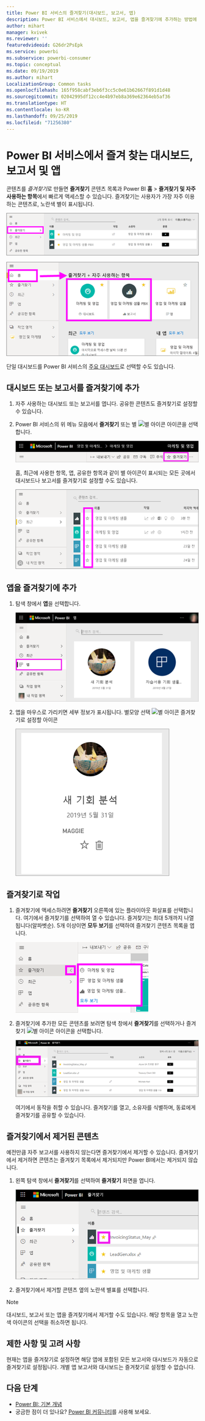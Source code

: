 ```yaml
---
title: Power BI 서비스의 즐겨찾기(대시보드, 보고서, 앱)
description: Power BI 서비스에서 대시보드, 보고서, 앱을 즐겨찾기에 추가하는 방법에 대한 설명서
author: mihart
manager: kvivek
ms.reviewer: ''
featuredvideoid: G26dr2PsEpk
ms.service: powerbi
ms.subservice: powerbi-consumer
ms.topic: conceptual
ms.date: 09/19/2019
ms.author: mihart
LocalizationGroup: Common tasks
ms.openlocfilehash: 165f958cabf3eb6f3cc5c0e61b62667f891d1d48
ms.sourcegitcommit: 02042995df12cc4e4b97eb8a369e62364eb5af36
ms.translationtype: HT
ms.contentlocale: ko-KR
ms.lasthandoff: 09/25/2019
ms.locfileid: "71256380"
---
```

# <a name="favorite-dashboards-reports-and-apps-in-the-power-bi-service"></a>Power BI 서비스에서 즐겨 찾는 대시보드, 보고서 및 앱
콘텐츠를 *즐겨찾기*로 만들면 **즐겨찾기** 콘텐츠 목록과 Power BI **홈** > **즐겨찾기 및 자주 사용하는 항목**에서 빠르게 액세스할 수 있습니다. 즐겨찾기는 사용자가 가장 자주 이용하는 콘텐츠로, 노란색 별이 표시됩니다.

   ![즐겨찾기 아이콘](./media/end-user-favorite/power-bi-favorite-nav.png)

   ![즐겨찾기 + 자주 사용하는 항목 아이콘](./media/end-user-favorite/power-bi-home.png)

단일 대시보드를 Power BI 서비스의 [주요 대시보드](end-user-featured.md)로 선택할 수도 있습니다.

## <a name="add-a-dashboard-or-report-as-a-favorite"></a>대시보드 또는 보고서를 즐겨찾기에 추가

1. 자주 사용하는 대시보드 또는 보고서를 엽니다. 공유한 콘텐츠도 즐겨찾기로 설정할 수 있습니다.

2. Power BI 서비스의 위 메뉴 모음에서 **즐겨찾기** 또는 별 ![별 아이콘](./media/end-user-favorite/power-bi-favorite-icon.png) 아이콘을 선택합니다.
   
   ![즐겨찾기 아이콘으로 바뀝니다](./media/end-user-favorite/power-bi-favorite.png)
   
   홈, 최근에 사용한 항목, 앱, 공유한 항목과 같이 별 아이콘이 표시되는 모든 곳에서 대시보드나 보고서를 즐겨찾기로 설정할 수도 있습니다. 
   
   ![노란색 별이 포함된 대시보드 탭](./media/end-user-favorite/power-bi-recent.png)

## <a name="add-an-app-as-a-favorite"></a>앱을 즐겨찾기에 추가

1. 탐색 창에서 **앱**을 선택합니다.

   ![대시보드](./media/end-user-favorite/power-bi-app.png)

2. 앱을 마우스로 가리키면 세부 정보가 표시됩니다. 별모양 선택 ![별 아이콘](./media/end-user-favorite/power-bi-favorite-icon.png) 즐겨찾기로 설정할 아이콘
   
   ![마우스로 앱 가리키기](./media/end-user-favorite/power-bi-hover-app.png)

## <a name="work-with-favorites"></a>즐겨찾기로 작업
1. 즐겨찾기에 액세스하려면 **즐겨찾기** 오른쪽에 있는 플라이아웃 화살표를 선택합니다. 여기에서 즐겨찾기를 선택하여 열 수 있습니다. 즐겨찾기는 최대 5개까지 나열됩니다(알파벳순). 5개 이상이면 **모두 보기**를 선택하여 즐겨찾기 콘텐츠 목록을 엽니다. 
   
   ![즐겨찾기 플라이아웃](./media/end-user-favorite/power-bi-favorite-flyout.png)
2. 즐겨찾기에 추가한 모든 콘텐츠를 보려면 탐색 창에서 **즐겨찾기**를 선택하거나 즐겨찾기 ![별 아이콘](./media/end-user-favorite/power-bi-favorites-icon.png) 아이콘을 선택합니다. 
   
    ![즐겨찾기 창](./media/end-user-favorite/power-bi-fav-screen.png)
   
   여기에서 동작을 취할 수 있습니다. 즐겨찾기를 열고, 소유자를 식별하며, 동료에게 즐겨찾기를 공유할 수 있습니다.

## <a name="unfavorite-content"></a>즐겨찾기에서 제거된 콘텐츠
예전만큼 자주 보고서를 사용하지 않는다면 즐겨찾기에서 제거할 수 있습니다. 즐겨찾기에서 제거하면 콘텐츠는 즐겨찾기 목록에서 제거되지만 Power BI에서는 제거되지 않습니다.

1. 왼쪽 탐색 창에서 **즐겨찾기**를 선택하여 **즐겨찾기** 화면을 엽니다.
   
   ![즐겨찾기 화면](./media/end-user-favorite/power-bi-un-favorite.png)
2. 즐겨찾기에서 제거할 콘텐츠 옆의 노란색 별표를 선택합니다.

> [!NOTE]
> 대시보드, 보고서 또는 앱을 즐겨찾기에서 제거할 수도 있습니다. 해당 항목을 열고 노란색 아이콘의 선택을 취소하면 됩니다. 
> 
> 
## <a name="limitations-and-considerations"></a>제한 사항 및 고려 사항
현재는 앱을 즐겨찾기로 설정하면 해당 앱에 포함된 모든 보고서와 대시보드가 자동으로 즐겨찾기로 설정됩니다. 개별 앱 보고서와 대시보드는 즐겨찾기로 설정할 수 없습니다. 

## <a name="next-steps"></a>다음 단계
- [Power BI: 기본 개념](end-user-basic-concepts.md)
- 궁금한 점이 더 있나요? [Power BI 커뮤니티](http://community.powerbi.com/)를 사용해 보세요.

